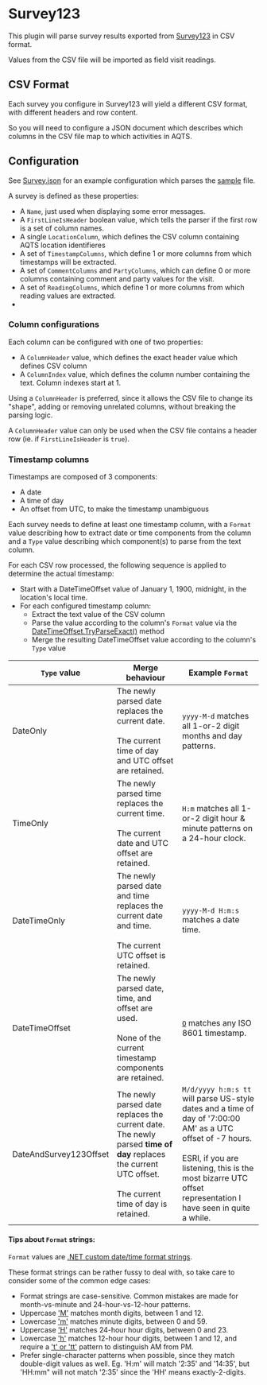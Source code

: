 ﻿# Survey123

This plugin will parse survey results exported from [Survey123](https://survey123.arcgis.com/) in CSV format.

Values from the CSV file will be imported as field visit readings.

## CSV Format

Each survey you configure in Survey123 will yield a different CSV format, with different headers and row content.

So you will need to configure a JSON document which describes which columns in the CSV file map to which activities in AQTS.

## Configuration

See [Survey.json](./Survey.json) for an example configuration which parses the [sample](../../data/survey_123_sample.csv) file.

A survey is defined as these properties:
- A `Name`, just used when displaying some error messages.
- A `FirstLineIsHeader` boolean value, which tells the parser if the first row is a set of column names.
- A single `LocationColumn`, which defines the CSV column containing AQTS location identifieres
- A set of `TimestampColumns`, which define 1 or more columns from which timestamps will be extracted.
- A set of `CommentColumns` and `PartyColumns`, which can define 0 or more columns containing comment and party values for the visit.
- A set of `ReadingColumns`, which define 1 or more columns from which reading values are extracted.
- 
### Column configurations

Each column can be configured with one of two properties:
- A `ColumnHeader` value, which defines the exact header value which defines CSV column
- A `ColumnIndex` value, which defines the column number containing the text. Column indexes start at 1.

Using a `ColumnHeader` is preferred, since it allows the CSV file to change its "shape", adding or removing unrelated columns, without breaking the parsing logic.

A `ColumnHeader` value can only be used when the CSV file contains a header row (ie. if `FirstLineIsHeader` is `true`).

### Timestamp columns

Timestamps are composed of 3 components:
- A date
- A time of day
- An offset from UTC, to make the timestamp unambiguous

Each survey needs to define at least one timestamp column, with a `Format` value describing how to extract date or time components from the column and a `Type` value describing which component(s) to parse from the text column.

For each CSV row processed, the following sequence is applied to determine the actual timestamp:
- Start with a DateTimeOffset value of January 1, 1900, midnight, in the location's local time.
- For each configured timestamp column:
    - Extract the text value of the CSV column
    - Parse the value according to the column's `Format` value via the [DateTimeOffset.TryParseExact()](https://docs.microsoft.com/en-us/dotnet/api/system.datetimeoffset.tryparseexact?view=netframework-4.8#System_DateTimeOffset_TryParseExact_System_String_System_String_System_IFormatProvider_System_Globalization_DateTimeStyles_System_DateTimeOffset__) method
    - Merge the resulting DateTimeOffset value according to the column's `Type` value

| `Type` value | Merge behaviour | Example `Format` |
| --- | --- | --- |
| DateOnly | The newly parsed date replaces the current date.<br/><br/>The current time of day and UTC offset are retained.| `yyyy-M-d` matches all 1-or-2 digit months and day patterns. |
| TimeOnly | The newly parsed time replaces the current time.<br/><br/>The current date and UTC offset are retained.| `H:m` matches all 1-or-2 digit hour & minute patterns on a 24-hour clock. |
| DateTimeOnly | The newly parsed date and time replaces the current date and time.<br/><br/>The current UTC offset is retained.| `yyyy-M-d H:m:s` matches a date time. |
| DateTimeOffset | The newly parsed date, time, and offset are used.<br/><br/>None of the current timestamp components are retained.| [`O`](https://docs.microsoft.com/en-us/dotnet/standard/base-types/standard-date-and-time-format-strings#the-round-trip-o-o-format-specifier) matches any ISO 8601 timestamp. |
| DateAndSurvey123Offset | The newly parsed date replaces the current date.<br/>The newly parsed **time of day** replaces the current UTC offset.<br/><br/>The current time of day is retained.| `M/d/yyyy h:m:s tt` will parse US-style dates and a time of day of '7:00:00 AM' as a UTC offset of -7 hours.<br/><br/>ESRI, if you are listening, this is the most bizarre UTC offset representation I have seen in quite a while. |

#### Tips about `Format` strings:
`Format` values are [.NET custom date/time format strings](https://docs.microsoft.com/en-us/dotnet/standard/base-types/custom-date-and-time-format-strings).

These format strings can be rather fussy to deal with, so take care to consider some of the common edge cases:
- Format strings are case-sensitive. Common mistakes are made for month-vs-minute and 24-hour-vs-12-hour patterns.
- Uppercase ['M'](https://docs.microsoft.com/en-us/dotnet/standard/base-types/custom-date-and-time-format-strings#M_Specifier) matches month digits, between 1 and 12.
- Lowercase ['m'](https://docs.microsoft.com/en-us/dotnet/standard/base-types/custom-date-and-time-format-strings#mSpecifier) matches minute digits, between 0 and 59.
- Uppercase ['H'](https://docs.microsoft.com/en-us/dotnet/standard/base-types/custom-date-and-time-format-strings#H_Specifier) matches 24-hour hour digits, between 0 and 23.
- Lowercase ['h'](https://docs.microsoft.com/en-us/dotnet/standard/base-types/custom-date-and-time-format-strings#hSpecifier) matches 12-hour hour digits, between 1 and 12, and require a ['t' or 'tt'](https://docs.microsoft.com/en-us/dotnet/standard/base-types/custom-date-and-time-format-strings#tSpecifier) pattern to distinguish AM from PM.
- Prefer single-character patterns when possible, since they match double-digit values as well. Eg. 'H:m' will match '2:35' and '14:35', but 'HH:mm" will not match '2:35' since the 'HH' means exactly-2-digits.
